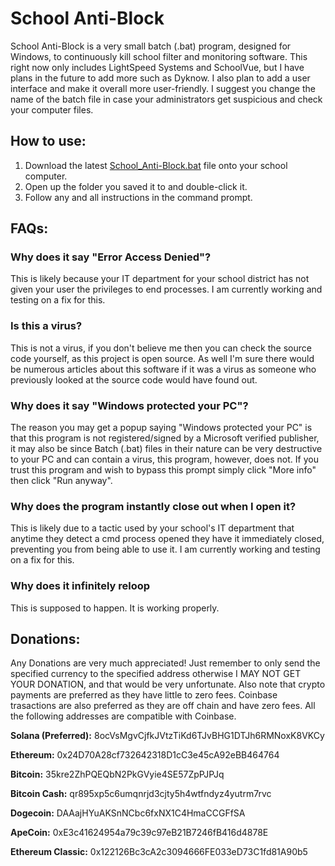 # School Anti-Block
School Anti-Block is a very small batch (.bat) program, designed for Windows, to continuously kill school filter and monitoring software.
This right now only includes LightSpeed Systems and SchoolVue, but I have plans in the future to add more such as Dyknow.
I also plan to add a user interface and make it overall more user-friendly.
I suggest you change the name of the batch file in case your administrators get suspicious and check your computer files.

## How to use:

1. Download the latest [School_Anti-Block.bat](https://raw.githubusercontent.com/yodaluca23/School_Anti-Block/refs/heads/main/School%20Anti-Block.bat) file onto your school computer.
2. Open up the folder you saved it to and double-click it.
3. Follow any and all instructions in the command prompt.

## FAQs:

### Why does it say "Error Access Denied"?
This is likely because your IT department for your school district has not given your user the privileges to end processes. I am currently working and testing on a fix for this.

### Is this a virus?
This is not a virus, if you don't believe me then you can check the source code yourself, as this project is open source. As well I'm sure there would be numerous articles about this software if it was a virus as someone who previously looked at the source code would have found out.

### Why does it say "Windows protected your PC"?
The reason you may get a popup saying "Windows protected your PC" is that this program is not registered/signed by a Microsoft verified publisher, it may also be since Batch (.bat) files in their nature can be very destructive to your PC and can contain a virus, this program, however, does not. If you trust this program and wish to bypass this prompt simply click "More info" then click "Run anyway".

### Why does the program instantly close out when I open it?
This is likely due to a tactic used by your school's IT department that anytime they detect a cmd process opened they have it immediately closed, preventing you from being able to use it. I am currently working and testing on a fix for this.

### Why does it infinitely reloop
This is supposed to happen. It is working properly.

## Donations:

Any Donations are very much appreciated! Just remember to only send the specified currency to the specified address otherwise I MAY NOT GET YOUR DONATION, and that would be very unfortunate. Also note that crypto payments are preferred as they have little to zero fees. Coinbase trasactions are also preferred as they are off chain and have zero fees. All the following addresses are compatible with Coinbase.

**Solana (Preferred):**
8ocVsMgvCjfkJVtzTiKd6TJvBHG1DTJh6RMNoxK8VKCy

**Ethereum:**
0x24D70A28cf732642318D1cC3e45cA92eBB464764

**Bitcoin:**
35kre2ZhPQEQbN2PkGVyie4SE57ZpPJPJq

**Bitcoin Cash:**
qr895xp5c6umqnrjd3cjty5h4wtfndyz4yutrm7rvc

**Dogecoin:**
DAAajHYuAKSnNCbc6fxNX1C4HmaCCGFfSA

**ApeCoin:**
0xE3c41624954a79c39c97eB21B7246fB416d4878E

**Ethereum Classic:**
0x122126Bc3cA2c3094666FE033eD73C1fd81A90b5
